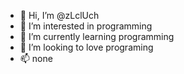 - 👋 Hi, I’m @zLclUch
- 👀 I’m interested in programming 
- 🌱 I’m currently learning programming 
- 💞️ I’m looking to love programing 
- 📫 none

<!---
zLclUch/zLclUch is a ✨ special ✨ repository because its `README.md` (this file) appears on your GitHub profile.
You can click the Preview link to take a look at your changes.
--->
